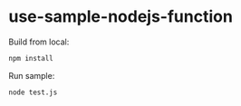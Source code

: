 # use-sample-nodejs-function

Build from local:
```cmd
npm install
```

Run sample:
```cmd
node test.js
```

